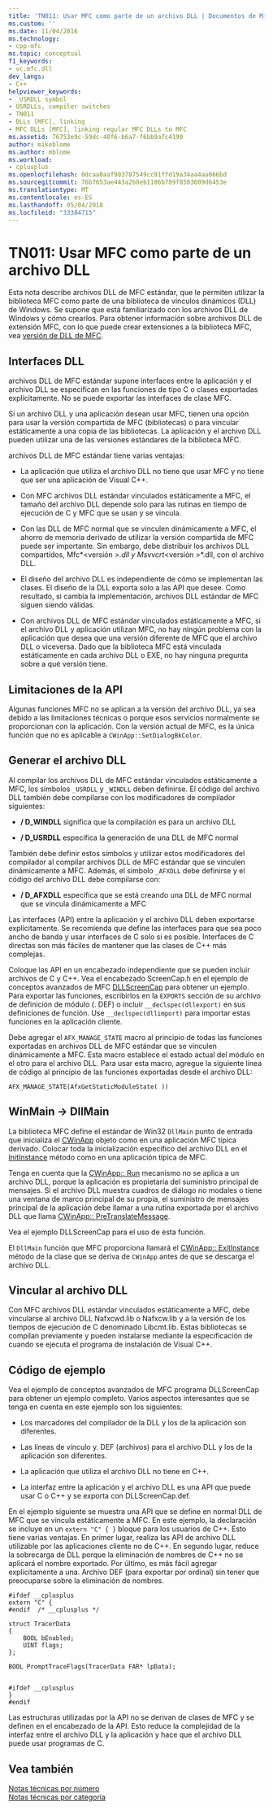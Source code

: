 ```yaml
---
title: 'TN011: Usar MFC como parte de un archivo DLL | Documentos de Microsoft'
ms.custom: ''
ms.date: 11/04/2016
ms.technology:
- cpp-mfc
ms.topic: conceptual
f1_keywords:
- vc.mfc.dll
dev_langs:
- C++
helpviewer_keywords:
- _USRDLL symbol
- USRDLLs, compiler switches
- TN011
- DLLs [MFC], linking
- MFC DLLs [MFC], linking regular MFC DLLs to MFC
ms.assetid: 76753e9c-59dc-40f6-b6a7-f6bb9a7c4190
author: mikeblome
ms.author: mblome
ms.workload:
- cplusplus
ms.openlocfilehash: 0dcaa0aaf903787549cc91ffd19a34aa4aa066bd
ms.sourcegitcommit: 76b7653ae443a2b8eb1186b789f8503609d6453e
ms.translationtype: MT
ms.contentlocale: es-ES
ms.lasthandoff: 05/04/2018
ms.locfileid: "33384715"
---
```

# <a name="tn011-using-mfc-as-part-of-a-dll"></a>TN011: Usar MFC como parte de un archivo DLL
Esta nota describe archivos DLL de MFC estándar, que le permiten utilizar la biblioteca MFC como parte de una biblioteca de vínculos dinámicos (DLL) de Windows. Se supone que está familiarizado con los archivos DLL de Windows y cómo crearlos. Para obtener información sobre archivos DLL de extensión MFC, con lo que puede crear extensiones a la biblioteca MFC, vea [versión de DLL de MFC](../mfc/tn033-dll-version-of-mfc.md).  
  
## <a name="dll-interfaces"></a>Interfaces DLL  
 archivos DLL de MFC estándar supone interfaces entre la aplicación y el archivo DLL se especifican en las funciones de tipo C o clases exportadas explícitamente. No se puede exportar las interfaces de clase MFC.  
  
 Si un archivo DLL y una aplicación desean usar MFC, tienen una opción para usar la versión compartida de MFC (bibliotecas) o para vincular estáticamente a una copia de las bibliotecas. La aplicación y el archivo DLL pueden utilizar una de las versiones estándares de la biblioteca MFC.  
  
 archivos DLL de MFC estándar tiene varias ventajas:  
  
-   La aplicación que utiliza el archivo DLL no tiene que usar MFC y no tiene que ser una aplicación de Visual C++.  
  
-   Con MFC archivos DLL estándar vinculados estáticamente a MFC, el tamaño del archivo DLL depende solo para las rutinas en tiempo de ejecución de C y MFC que se usan y se vincula.  
  
-   Con las DLL de MFC normal que se vinculen dinámicamente a MFC, el ahorro de memoria derivado de utilizar la versión compartida de MFC puede ser importante. Sin embargo, debe distribuir los archivos DLL compartidos, Mfc*\<versión >*.dll y Msvvcrt*\<versión >*.dll, con el archivo DLL.  
  
-   El diseño del archivo DLL es independiente de cómo se implementan las clases. El diseño de la DLL exporta solo a las API que desee. Como resultado, si cambia la implementación, archivos DLL estándar de MFC siguen siendo válidas.  
  
-   Con archivos DLL de MFC estándar vinculados estáticamente a MFC, si el archivo DLL y aplicación utilizan MFC, no hay ningún problema con la aplicación que desea que una versión diferente de MFC que el archivo DLL o viceversa. Dado que la biblioteca MFC está vinculada estáticamente en cada archivo DLL o EXE, no hay ninguna pregunta sobre a qué versión tiene.  
  
## <a name="api-limitations"></a>Limitaciones de la API  
 Algunas funciones MFC no se aplican a la versión del archivo DLL, ya sea debido a las limitaciones técnicas o porque esos servicios normalmente se proporcionan con la aplicación. Con la versión actual de MFC, es la única función que no es aplicable a `CWinApp::SetDialogBkColor`.  
  
## <a name="building-your-dll"></a>Generar el archivo DLL  
 Al compilar los archivos DLL de MFC estándar vinculados estáticamente a MFC, los símbolos `_USRDLL` y `_WINDLL` deben definirse. El código del archivo DLL también debe compilarse con los modificadores de compilador siguientes:  
  
- **/ D_WINDLL** significa que la compilación es para un archivo DLL  
  
- **/ D_USRDLL** especifica la generación de una DLL de MFC normal  
  
 También debe definir estos símbolos y utilizar estos modificadores del compilador al compilar archivos DLL de MFC estándar que se vinculen dinámicamente a MFC. Además, el símbolo `_AFXDLL` debe definirse y el código del archivo DLL debe compilarse con:  
  
- **/ D_AFXDLL** especifica que se está creando una DLL de MFC normal que se vincula dinámicamente a MFC  
  
 Las interfaces (API) entre la aplicación y el archivo DLL deben exportarse explícitamente. Se recomienda que define las interfaces para que sea poco ancho de banda y usar interfaces de C solo si es posible. Interfaces de C directas son más fáciles de mantener que las clases de C++ más complejas.  
  
 Coloque las API en un encabezado independiente que se pueden incluir archivos de C y C++. Vea el encabezado ScreenCap.h en el ejemplo de conceptos avanzados de MFC [DLLScreenCap](../visual-cpp-samples.md) para obtener un ejemplo. Para exportar las funciones, escribirlos en la `EXPORTS` sección de su archivo de definición de módulo (. DEF) o incluir `__declspec(dllexport)` en sus definiciones de función. Use `__declspec(dllimport)` para importar estas funciones en la aplicación cliente.  
  
 Debe agregar el `AFX_MANAGE_STATE` macro al principio de todas las funciones exportadas en archivos DLL de MFC estándar que se vinculen dinámicamente a MFC. Esta macro establece el estado actual del módulo en el otro para el archivo DLL. Para usar esta macro, agregue la siguiente línea de código al principio de las funciones exportadas desde el archivo DLL:  
  
 `AFX_MANAGE_STATE(AfxGetStaticModuleState( ))`  
  
## <a name="winmain---dllmain"></a>WinMain -> DllMain  
 La biblioteca MFC define el estándar de Win32 `DllMain` punto de entrada que inicializa el [CWinApp](../mfc/reference/cwinapp-class.md) objeto como en una aplicación MFC típica derivado. Colocar toda la inicialización específico del archivo DLL en el [InitInstance](../mfc/reference/cwinapp-class.md#initinstance) método como en una aplicación típica de MFC.  
  
 Tenga en cuenta que la [CWinApp:: Run](../mfc/reference/cwinapp-class.md#run) mecanismo no se aplica a un archivo DLL, porque la aplicación es propietaria del suministro principal de mensajes. Si el archivo DLL muestra cuadros de diálogo no modales o tiene una ventana de marco principal de su propia, el suministro de mensajes principal de la aplicación debe llamar a una rutina exportada por el archivo DLL que llama [CWinApp:: PreTranslateMessage](../mfc/reference/cwinapp-class.md#pretranslatemessage).  
  
 Vea el ejemplo DLLScreenCap para el uso de esta función.  
  
 El `DllMain` función que MFC proporciona llamará el [CWinApp:: ExitInstance](../mfc/reference/cwinapp-class.md#exitinstance) método de la clase que se deriva de `CWinApp` antes de que se descarga el archivo DLL.  
  
## <a name="linking-your-dll"></a>Vincular al archivo DLL  
 Con MFC archivos DLL estándar vinculados estáticamente a MFC, debe vincularse al archivo DLL Nafxcwd.lib o Nafxcw.lib y a la versión de los tiempos de ejecución de C denominado Libcmt.lib. Estas bibliotecas se compilan previamente y pueden instalarse mediante la especificación de cuando se ejecuta el programa de instalación de Visual C++.  
  
## <a name="sample-code"></a>Código de ejemplo  
 Vea el ejemplo de conceptos avanzados de MFC programa DLLScreenCap para obtener un ejemplo completo. Varios aspectos interesantes que se tenga en cuenta en este ejemplo son los siguientes:  
  
-   Los marcadores del compilador de la DLL y los de la aplicación son diferentes.  
  
-   Las líneas de vínculo y. DEF (archivos) para el archivo DLL y los de la aplicación son diferentes.  
  
-   La aplicación que utiliza el archivo DLL no tiene en C++.  
  
-   La interfaz entre la aplicación y el archivo DLL es una API que puede usar C o C++ y se exporta con DLLScreenCap.def.  
  
 En el ejemplo siguiente se muestra una API que se define en normal DLL de MFC que se vincula estáticamente a MFC. En este ejemplo, la declaración se incluye en un `extern "C" { }` bloque para los usuarios de C++. Esto tiene varias ventajas. En primer lugar, realiza las API de archivo DLL utilizable por las aplicaciones cliente no de C++. En segundo lugar, reduce la sobrecarga de DLL porque la eliminación de nombres de C++ no se aplicará el nombre exportado. Por último, es más fácil agregar explícitamente a una. Archivo DEF (para exportar por ordinal) sin tener que preocuparse sobre la eliminación de nombres.  
  
```  
#ifdef __cplusplus  
extern "C" {  
#endif  /* __cplusplus */  
 
struct TracerData  
{  
    BOOL bEnabled;  
    UINT flags;  
};  
 
BOOL PromptTraceFlags(TracerData FAR* lpData);

 
#ifdef __cplusplus  
}  
#endif  
```  
  
 Las estructuras utilizadas por la API no se derivan de clases de MFC y se definen en el encabezado de la API. Esto reduce la complejidad de la interfaz entre el archivo DLL y la aplicación y hace que el archivo DLL puede usar programas de C.  
  
## <a name="see-also"></a>Vea también  
 [Notas técnicas por número](../mfc/technical-notes-by-number.md)   
 [Notas técnicas por categoría](../mfc/technical-notes-by-category.md)

